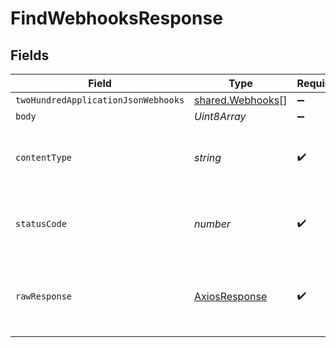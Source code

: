 # FindWebhooksResponse


## Fields

| Field                                                       | Type                                                        | Required                                                    | Description                                                 |
| ----------------------------------------------------------- | ----------------------------------------------------------- | ----------------------------------------------------------- | ----------------------------------------------------------- |
| `twoHundredApplicationJsonWebhooks`                         | [shared.Webhooks](../../../sdk/models/shared/webhooks.md)[] | :heavy_minus_sign:                                          | OK                                                          |
| `body`                                                      | *Uint8Array*                                                | :heavy_minus_sign:                                          | N/A                                                         |
| `contentType`                                               | *string*                                                    | :heavy_check_mark:                                          | HTTP response content type for this operation               |
| `statusCode`                                                | *number*                                                    | :heavy_check_mark:                                          | HTTP response status code for this operation                |
| `rawResponse`                                               | [AxiosResponse](https://axios-http.com/docs/res_schema)     | :heavy_check_mark:                                          | Raw HTTP response; suitable for custom response parsing     |